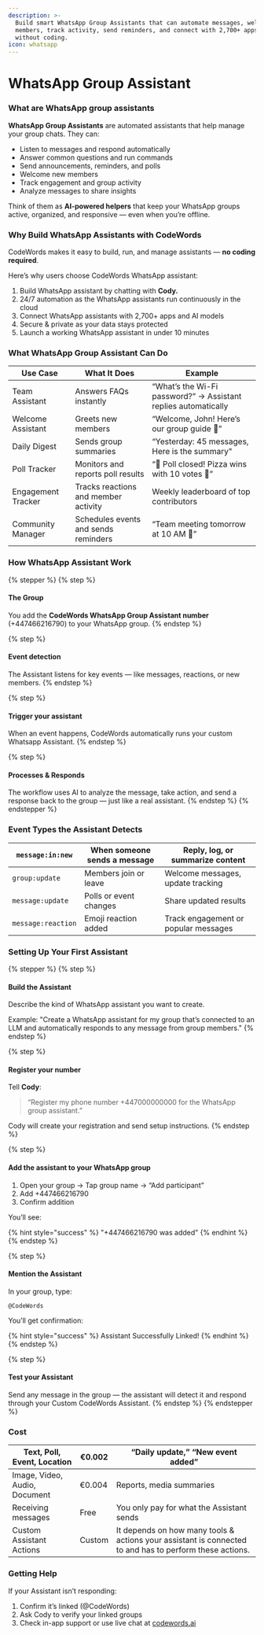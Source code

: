 ```yaml
---
description: >-
  Build smart WhatsApp Group Assistants that can automate messages, welcome
  members, track activity, send reminders, and connect with 2,700+ apps — all
  without coding.
icon: whatsapp
---
```


# WhatsApp Group Assistant

### What are WhatsApp group assistants

**WhatsApp Group Assistants** are automated assistants that help manage your group chats. They can:

* Listen to messages and respond automatically
* Answer common questions and run commands
* Send announcements, reminders, and polls
* Welcome new members
* Track engagement and group activity
* Analyze messages to share insights

Think of them as **AI-powered helpers** that keep your WhatsApp groups active, organized, and responsive — even when you’re offline.

### **Why Build WhatsApp Assistants with CodeWords**

CodeWords makes it easy to build, run, and manage assistants — **no coding required**.

Here’s why users choose CodeWords WhatsApp assistant:

1. Build WhatsApp assistant by chatting with **Cody.**
2. 24/7 automation as the WhatsApp assistants run continuously in the cloud
3. Connect WhatsApp assistants with 2,700+ apps and AI models
4. Secure & private as your data stays protected
5. Launch a working WhatsApp assistant in under 10 minutes

### **What WhatsApp Group Assistant Can Do**

| Use Case           | What It Does                         | Example                                                        |
| ------------------ | ------------------------------------ | -------------------------------------------------------------- |
| Team Assistant     | Answers FAQs instantly               | “What’s the Wi-Fi password?” → Assistant replies automatically |
| Welcome Assistant  | Greets new members                   | “Welcome, John! Here’s our group guide 📘”                     |
| Daily Digest       | Sends group summaries                | “Yesterday: 45 messages, Here is the summary"                  |
| Poll Tracker       | Monitors and reports poll results    | “🎉 Poll closed! Pizza wins with 10 votes 🍕”                  |
| Engagement Tracker | Tracks reactions and member activity | Weekly leaderboard of top contributors                         |
| Community Manager  | Schedules events and sends reminders | “Team meeting tomorrow at 10 AM 📅”                            |

### **How WhatsApp Assistant Work**

{% stepper %}
{% step %}
#### The Group

You add the **CodeWords WhatsApp Group Assistant number** (+447466216790) to your WhatsApp group.
{% endstep %}

{% step %}
#### Event detection

The Assistant listens for key events — like messages, reactions, or new members.
{% endstep %}

{% step %}
#### Trigger your assistant

When an event happens, CodeWords automatically runs your custom Whatsapp Assistant.
{% endstep %}

{% step %}
#### Processes & Responds

The workflow uses AI to analyze the message, take action, and send a response back to the group — just like a real assistant.
{% endstep %}
{% endstepper %}

### **Event Types the Assistant Detects**

| `message:in:new`   | When someone sends a message | Reply, log, or summarize content     |
| ------------------ | ---------------------------- | ------------------------------------ |
| `group:update`     | Members join or leave        | Welcome messages, update tracking    |
| `message:update`   | Polls or event changes       | Share updated results                |
| `message:reaction` | Emoji reaction added         | Track engagement or popular messages |

### **Setting Up Your First Assistant**

{% stepper %}
{% step %}
#### Build the Assistant

Describe the kind of WhatsApp assistant you want to create.

Example: "Create a WhatsApp assistant for my group that’s connected to an LLM and automatically responds to any message from group members."
{% endstep %}

{% step %}
#### Register your number

Tell **Cody**:

> “Register my phone number +447000000000 for the WhatsApp group assistant.”

Cody will create your registration and send setup instructions.
{% endstep %}

{% step %}
#### Add the assistant to your WhatsApp group

1. Open your group → Tap group name → “Add participant”
2. Add +447466216790
3. Confirm addition

You’ll see:

{% hint style="success" %}
"+447466216790 was added"
{% endhint %}
{% endstep %}

{% step %}
#### Mention the Assistant

In your group, type:

```
@CodeWords
```

You’ll get confirmation:

{% hint style="success" %}
Assistant Successfully Linked!
{% endhint %}
{% endstep %}

{% step %}
#### Test your Assistant

Send any message in the group — the assistant will detect it and respond through your Custom CodeWords Assistant.
{% endstep %}
{% endstepper %}

### Cost

| Text, Poll, Event, Location   | €0.002 | “Daily update,” “New event added”                                                                       |
| ----------------------------- | ------ | ------------------------------------------------------------------------------------------------------- |
| Image, Video, Audio, Document | €0.004 | Reports, media summaries                                                                                |
| Receiving messages            | Free   | You only pay for what the Assistant sends                                                               |
| Custom Assistant  Actions     | Custom | It depends on how many tools & actions your assistant is connected to and has to perform these actions. |

### Getting Help

If your Assistant isn’t responding:

1. Confirm it’s linked (@CodeWords)
2. Ask Cody to verify your linked groups
3. Check in-app support or use live chat at [codewords.ai](https://codewords.agemo.ai/)

